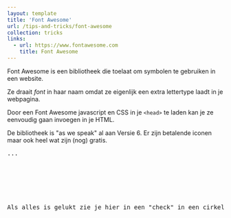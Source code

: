 ```yaml
---
layout: template
title: 'Font Awesome'
url: /tips-and-tricks/font-awesome
collection: tricks
links:
  - url: https://www.fontawesome.com
    title: Font Awesome
---
```

Font Awesome is een bibliotheek die toelaat om symbolen te gebruiken in een website. 

Ze draait <em>font</em> in haar naam omdat ze eigenlijk een extra lettertype laadt in je webpagina.

Door een Font Awesome javascript en CSS in je <code>&lt;head&gt;</code> te laden kan je ze eenvoudig gaan invoegen in je HTML.

De bibliotheek is "as we speak" al aan Versie 6. Er zijn betalende iconen maar ook heel wat zijn (nog) gratis.

<pre data-enlighter-theme="beyond" data-enlighter-language="html">
...
<head>
  <script src="https://kit.fontawesome.com/2d03a6046d.js"></script>
</head>
<body>
  <p>Als alles is gelukt zie je hier in een "check" in een cirkel.</p>
  <i class="fas fa-check-circle"></i>
</body>
</pre>


